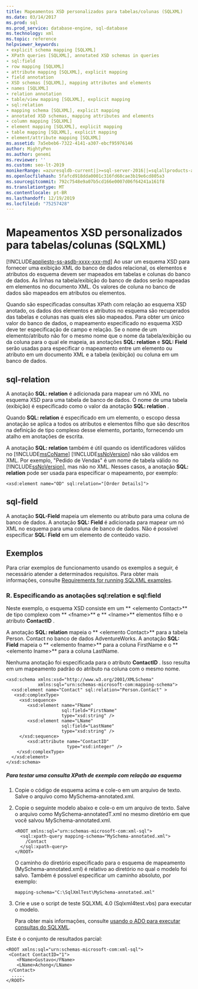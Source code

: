 ```yaml
---
title: Mapeamentos XSD personalizados para tabelas/colunas (SQLXML)
ms.date: 03/14/2017
ms.prod: sql
ms.prod_service: database-engine, sql-database
ms.technology: xml
ms.topic: reference
helpviewer_keywords:
- explicit schema mapping [SQLXML]
- XPath queries [SQLXML], annotated XSD schemas in queries
- sql:field
- row mapping [SQLXML]
- attribute mapping [SQLXML], explicit mapping
- field annotation
- XSD schemas [SQLXML], mapping attributes and elements
- names [SQLXML]
- relation annotation
- table/view mapping [SQLXML], explicit mapping
- sql:relation
- mapping schema [SQLXML], explicit mapping
- annotated XSD schemas, mapping attributes and elements
- column mapping [SQLXML]
- element mapping [SQLXML], explicit mapping
- table mapping [SQLXML], explicit mapping
- element/attribute mapping [SQLXML]
ms.assetid: 7a5ebeb6-7322-4141-a307-ebcf95976146
author: MightyPen
ms.author: genemi
ms.reviewer: ''
ms.custom: seo-lt-2019
monikerRange: =azuresqldb-current||>=sql-server-2016||=sqlallproducts-allversions||>=sql-server-linux-2017||=azuresqldb-mi-current
ms.openlocfilehash: 5fafcd918dda0001c316fd68cae3b19e6cd805a3
ms.sourcegitcommit: 792c7548e9a07b5cd166e0007d06f64241a161f8
ms.translationtype: MT
ms.contentlocale: pt-BR
ms.lasthandoff: 12/19/2019
ms.locfileid: "75257428"
---
```

# <a name="custom-xsd-mappings-to-tablescolumns-sqlxml"></a>Mapeamentos XSD personalizados para tabelas/colunas (SQLXML)
[!INCLUDE[appliesto-ss-asdb-xxxx-xxx-md](../../includes/appliesto-ss-asdb-xxxx-xxx-md.md)]
  Ao usar um esquema XSD para fornecer uma exibição XML do banco de dados relacional, os elementos e atributos do esquema devem ser mapeados em tabelas e colunas do banco de dados. As linhas na tabela/exibição do banco de dados serão mapeadas em elementos no documento XML. Os valores de coluna no banco de dados são mapeados em atributos ou elementos.  
  
 Quando são especificadas consultas XPath com relação ao esquema XSD anotado, os dados dos elementos e atributos no esquema são recuperados das tabelas e colunas nas quais eles são mapeados. Para obter um único valor do banco de dados, o mapeamento especificado no esquema XSD deve ter especificação de campo e relação. Se o nome de um elemento/atributo não for o mesmo nome que o nome da tabela/exibição ou da coluna para o qual ele mapeia, as anotações **SQL: relation** e **SQL: Field** serão usadas para especificar o mapeamento entre um elemento ou atributo em um documento XML e a tabela (exibição) ou coluna em um banco de dados.  
  
## <a name="sql-relation"></a>sql-relation  
 A anotação **SQL: relation** é adicionada para mapear um nó XML no esquema XSD para uma tabela de banco de dados. O nome de uma tabela (exibição) é especificado como o valor da anotação **SQL: relation** .  
  
 Quando **SQL: relation** é especificado em um elemento, o escopo dessa anotação se aplica a todos os atributos e elementos filho que são descritos na definição de tipo complexo desse elemento, portanto, fornecendo um atalho em anotações de escrita.  
  
 A anotação **SQL: relation** também é útil quando os identificadores válidos no [!INCLUDE[msCoName](../../includes/msconame-md.md)] [!INCLUDE[ssNoVersion](../../includes/ssnoversion-md.md)] não são válidos em XML. Por exemplo, "Pedido de Vendas" é um nome de tabela válido no [!INCLUDE[ssNoVersion](../../includes/ssnoversion-md.md)], mas não no XML. Nesses casos, a anotação **SQL: relation** pode ser usada para especificar o mapeamento, por exemplo:  
  
```  
<xsd:element name="OD" sql:relation="[Order Details]">  
```  
  
## <a name="sql-field"></a>sql-field  
 A anotação **SQL-Field** mapeia um elemento ou atributo para uma coluna de banco de dados. A anotação **SQL: Field** é adicionada para mapear um nó XML no esquema para uma coluna de banco de dados. Não é possível especificar **SQL: Field** em um elemento de conteúdo vazio.  
  
## <a name="examples"></a>Exemplos  
 Para criar exemplos de funcionamento usando os exemplos a seguir, é necessário atender a determinados requisitos. Para obter mais informações, consulte [Requirements for running SQLXML examples](../../relational-databases/sqlxml/requirements-for-running-sqlxml-examples.md).  
  
### <a name="a-specifying-the-sqlrelation-and-sqlfield-annotations"></a>R. Especificando as anotações sql:relation e sql:field  
 Neste exemplo, o esquema XSD consiste em um ** \<elemento Contact>** de tipo complexo com ** \<fname>** e ** \<lname>** elementos filho e o atributo **ContactID** .  
  
 A anotação **SQL: relation** mapeia o ** \<elemento Contact>** para a tabela Person. Contact no banco de dados AdventureWorks. A anotação **SQL: Field** mapeia o ** \<elemento fname>** para a coluna FirstName e o ** \<elemento lname>** para a coluna LastName.  
  
 Nenhuma anotação foi especificada para o atributo **ContactID** . Isso resulta em um mapeamento padrão do atributo na coluna com o mesmo nome.  
  
```  
<xsd:schema xmlns:xsd="http://www.w3.org/2001/XMLSchema"  
            xmlns:sql="urn:schemas-microsoft-com:mapping-schema">  
  <xsd:element name="Contact" sql:relation="Person.Contact" >  
   <xsd:complexType>  
     <xsd:sequence>  
        <xsd:element name="FName"  
                     sql:field="FirstName"   
                     type="xsd:string" />   
        <xsd:element name="LName"    
                     sql:field="LastName"    
                     type="xsd:string" />  
     </xsd:sequence>  
        <xsd:attribute name="ContactID"   
                       type="xsd:integer" />  
    </xsd:complexType>  
  </xsd:element>  
</xsd:schema>  
```  
  
##### <a name="to-test-a-sample-xpath-query-against-the-schema"></a>Para testar uma consulta XPath de exemplo com relação ao esquema  
  
1.  Copie o código de esquema acima e cole-o em um arquivo de texto. Salve o arquivo como MySchema-annotated.xml.  
  
2.  Copie o seguinte modelo abaixo e cole-o em um arquivo de texto. Salve o arquivo como MySchema-annotatedT.xml no mesmo diretório em que você salvou MySchema-annotated.xml.  
  
    ```  
    <ROOT xmlns:sql="urn:schemas-microsoft-com:xml-sql">  
      <sql:xpath-query mapping-schema="MySchema-annotated.xml">  
        /Contact  
      </sql:xpath-query>  
    </ROOT>  
    ```  
  
     O caminho do diretório especificado para o esquema de mapeamento (MySchema-annotated.xml) é relativo ao diretório no qual o modelo foi salvo. Também é possível especificar um caminho absoluto, por exemplo:  
  
    ```  
    mapping-schema="C:\SqlXmlTest\MySchema-annotated.xml"  
    ```  
  
3.  Crie e use o script de teste SQLXML 4.0 (Sqlxml4test.vbs) para executar o modelo.  
  
     Para obter mais informações, consulte [usando o ADO para executar consultas do SQLXML](../../relational-databases/sqlxml/using-ado-to-execute-sqlxml-4-0-queries.md).  
  
 Este é o conjunto de resultados parcial:  
  
```  
<ROOT xmlns:sql="urn:schemas-microsoft-com:xml-sql">   
 <Contact ContactID="1">   
    <FName>Gustavo</FName>   
    <LName>Achong</LName>   
 </Contact>   
  .....  
</ROOT>  
```  
  
  
